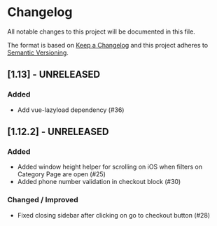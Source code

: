# Changelog

All notable changes to this project will be documented in this file.

The format is based on [Keep a Changelog](https://keepachangelog.com/en/1.0.0/)
and this project adheres to [Semantic Versioning](https://semver.org/spec/v2.0.0.html).

## [1.13] - UNRELEASED

### Added
- Add vue-lazyload dependency (#36)

## [1.12.2] - UNRELEASED

### Added
- Added window height helper for scrolling on iOS when filters on Category Page are open (#25)
- Added phone number validation in checkout block (#30)

### Changed / Improved
- Fixed closing sidebar after clicking on go to checkout button (#28)
